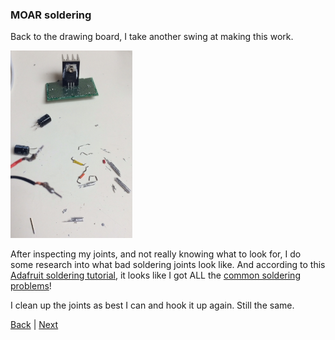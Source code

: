 ### MOAR soldering

Back to the drawing board, I take another swing at making this work.

<a href="img/circuit_board_redo.JPG"><img src="img/circuit_board_redo.JPG" height="300"></a>

After inspecting my joints, and not really knowing what to look for, I do some research into what bad soldering joints look like. And according to this [Adafruit soldering tutorial](https://learn.adafruit.com/adafruit-guide-excellent-soldering/tools), it looks like I got ALL the [common soldering problems](https://learn.adafruit.com/adafruit-guide-excellent-soldering/common-problems)!

I clean up the joints as best I can and hook it up again. Still the same.

[Back](24.md) | [Next](25.md)
